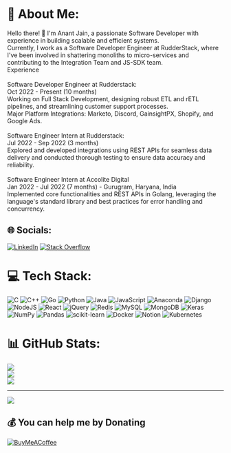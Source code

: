# 💫 About Me:
Hello there! 👋 I'm Anant Jain, a passionate Software Developer with experience in building scalable and efficient systems. <br>Currently, I work as a Software Developer Engineer at RudderStack, where I've been involved in shattering monoliths to micro-services and contributing to the Integration Team and JS-SDK team.<br>Experience<br><br>Software Developer Engineer at Rudderstack:<br>Oct 2022 - Present (10 months)<br>Working on Full Stack Development, designing robust ETL and rETL pipelines, and streamlining customer support processes.<br>Major Platform Integrations: Marketo, Discord, GainsightPX, Shopify, and Google Ads.<br><br>Software Engineer Intern at Rudderstack:<br>Jul 2022 - Sep 2022 (3 months)<br>Explored and developed integrations using REST APIs for seamless data delivery and conducted thorough testing to ensure data accuracy and reliability.<br><br>Software Engineer Intern at Accolite Digital<br>Jan 2022 - Jul 2022 (7 months) - Gurugram, Haryana, India<br>Implemented core functionalities and REST APIs in Golang, leveraging the language's standard library and best practices for error handling and concurrency.<br>


## 🌐 Socials:
[![LinkedIn](https://img.shields.io/badge/LinkedIn-%230077B5.svg?logo=linkedin&logoColor=white)](https://linkedin.com/in/anantjain28) [![Stack Overflow](https://img.shields.io/badge/-Stackoverflow-FE7A16?logo=stack-overflow&logoColor=white)](https://stackoverflow.com/users/15923425) 

# 💻 Tech Stack:
![C](https://img.shields.io/badge/c-%2300599C.svg?style=flat-square&logo=c&logoColor=white) ![C++](https://img.shields.io/badge/c++-%2300599C.svg?style=flat-square&logo=c%2B%2B&logoColor=white) ![Go](https://img.shields.io/badge/go-%2300ADD8.svg?style=flat-square&logo=go&logoColor=white) ![Python](https://img.shields.io/badge/python-3670A0?style=flat-square&logo=python&logoColor=ffdd54) ![Java](https://img.shields.io/badge/java-%23ED8B00.svg?style=flat-square&logo=java&logoColor=white) ![JavaScript](https://img.shields.io/badge/javascript-%23323330.svg?style=flat-square&logo=javascript&logoColor=%23F7DF1E) ![Anaconda](https://img.shields.io/badge/Anaconda-%2344A833.svg?style=flat-square&logo=anaconda&logoColor=white) ![Django](https://img.shields.io/badge/django-%23092E20.svg?style=flat-square&logo=django&logoColor=white) ![NodeJS](https://img.shields.io/badge/node.js-6DA55F?style=flat-square&logo=node.js&logoColor=white) ![React](https://img.shields.io/badge/react-%2320232a.svg?style=flat-square&logo=react&logoColor=%2361DAFB) ![jQuery](https://img.shields.io/badge/jquery-%230769AD.svg?style=flat-square&logo=jquery&logoColor=white) ![Redis](https://img.shields.io/badge/redis-%23DD0031.svg?style=flat-square&logo=redis&logoColor=white) ![MySQL](https://img.shields.io/badge/mysql-%2300f.svg?style=flat-square&logo=mysql&logoColor=white) ![MongoDB](https://img.shields.io/badge/MongoDB-%234ea94b.svg?style=flat-square&logo=mongodb&logoColor=white) ![Keras](https://img.shields.io/badge/Keras-%23D00000.svg?style=flat-square&logo=Keras&logoColor=white) ![NumPy](https://img.shields.io/badge/numpy-%23013243.svg?style=flat-square&logo=numpy&logoColor=white) ![Pandas](https://img.shields.io/badge/pandas-%23150458.svg?style=flat-square&logo=pandas&logoColor=white) ![scikit-learn](https://img.shields.io/badge/scikit--learn-%23F7931E.svg?style=flat-square&logo=scikit-learn&logoColor=white) ![Docker](https://img.shields.io/badge/docker-%230db7ed.svg?style=flat-square&logo=docker&logoColor=white) ![Notion](https://img.shields.io/badge/Notion-%23000000.svg?style=flat-square&logo=notion&logoColor=white) ![Kubernetes](https://img.shields.io/badge/kubernetes-%23326ce5.svg?style=flat-square&logo=kubernetes&logoColor=white)
# 📊 GitHub Stats:
![](https://github-readme-stats.vercel.app/api?username=anantjain45823&theme=onedark&hide_border=true&include_all_commits=false&count_private=true)<br/>
![](https://github-readme-streak-stats.herokuapp.com/?user=anantjain45823&theme=onedark&hide_border=true)<br/>
![](https://github-readme-stats.vercel.app/api/top-langs/?username=anantjain45823&theme=onedark&hide_border=true&include_all_commits=false&count_private=true&layout=compact)

---
[![](https://visitcount.itsvg.in/api?id=anantjain45823&icon=0&color=0)](https://visitcount.itsvg.in)

  ## 💰 You can help me by Donating
  [![BuyMeACoffee](https://img.shields.io/badge/Buy%20Me%20a%20Coffee-ffdd00?style=for-the-badge&logo=buy-me-a-coffee&logoColor=black)](https://buymeacoffee.com/anantjain) 

  
<!-- Proudly created with GPRM ( https://gprm.itsvg.in ) -->
